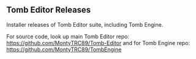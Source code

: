 ## Tomb Editor Releases
Installer releases of Tomb Editor suite, including Tomb Engine.

For source code, look up main Tomb Editor repo: https://github.com/MontyTRC89/Tomb-Editor
and for Tomb Engine repo: https://github.com/MontyTRC89/TombEngine
